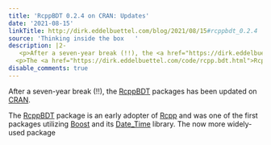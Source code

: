 ```yaml
---
title: 'RcppBDT 0.2.4 on CRAN: Updates'
date: '2021-08-15'
linkTitle: http://dirk.eddelbuettel.com/blog/2021/08/15#rcppbdt_0.2.4
source: 'Thinking inside the box   '
description: |2-
   <p>After a seven-year break (!!), the <a href="https://dirk.eddelbuettel.com/code/rcpp.bdt.html">RcppBDT</a> packages has been updated on <a href="https://CRAN.r-project.org">CRAN</a>.</p>
  <p>The <a href="https://dirk.eddelbuettel.com/code/rcpp.bdt.html">RcppBDT</a> package is an early adopter of <a href="https://dirk.eddelbuettel.com/code/rcpp.html">Rcpp</a> and was one of the first packages utilizing <a href="https://www.boost.org">Boost</a> and its <a href="https://www.boost.org/doc/libs/release/doc/html/date_time.html">Date_Time</a> library. The now more widely-used package <a ...
disable_comments: true
---
```

 <p>After a seven-year break (!!), the <a href="https://dirk.eddelbuettel.com/code/rcpp.bdt.html">RcppBDT</a> packages has been updated on <a href="https://CRAN.r-project.org">CRAN</a>.</p>
<p>The <a href="https://dirk.eddelbuettel.com/code/rcpp.bdt.html">RcppBDT</a> package is an early adopter of <a href="https://dirk.eddelbuettel.com/code/rcpp.html">Rcpp</a> and was one of the first packages utilizing <a href="https://www.boost.org">Boost</a> and its <a href="https://www.boost.org/doc/libs/release/doc/html/date_time.html">Date_Time</a> library. The now more widely-used package <a ...